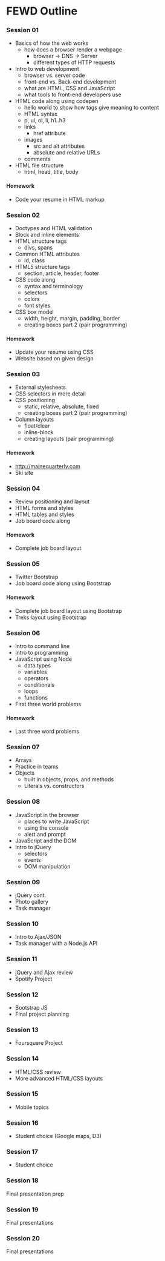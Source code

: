 FEWD Outline
============

### Session 01

- Basics of how the web works
	- how does a browser render a webpage
        - browser -> DNS -> Server
        - different types of HTTP requests
- Intro to web development
    - browser vs. server code
    - front-end vs. Back-end development
    - what are HTML, CSS and JavaScript
    - what tools to front-end developers use
- HTML code along using codepen
    - hello world to show how tags give meaning to content
    - HTML syntax
    - p, ul, ol, li, h1..h3
    - links
        - href attribute
    - images
        - src and alt attributes
        - absolute and relative URLs
    - comments
- HTML file structure
    - html, head, title, body

#### Homework

- Code your resume in HTML markup

### Session 02

- Doctypes and HTML validation
- Block and inline elements
- HTML structure tags
    - divs, spans
- Common HTML attributes
    - id, class
- HTML5 structure tags
    - section, article, header, footer
- CSS code along
    - syntax and terminology
    - selectors
    - colors
    - font styles
- CSS box model
    - width, height, margin, padding, border
    - creating boxes part 2 (pair programming)

#### Homework

- Update your resume using CSS
- Website based on given design

### Session 03

- External stylesheets
- CSS selectors in more detail
- CSS positioning
    - static, relative, absolute, fixed
    - creating boxes part 2 (pair programming)
- Column layouts
    - float/clear
    - inline-block
    - creating layouts (pair programming)

#### Homework

- http://mainequarterly.com
- Ski site

### Session 04

- Review positioning and layout
- HTML forms and styles
- HTML tables and styles
- Job board code along

#### Homework

- Complete job board layout

### Session 05

- Twitter Bootstrap
- Job board code along using Bootstrap

#### Homework

- Complete job board layout using Bootstrap
- Treks layout using Bootstrap

### Session 06

- Intro to command line
- Intro to programming
- JavaScript using Node
    - data types
    - variables
    - operators
    - conditionals
    - loops
    - functions
- First three world problems

#### Homework

- Last three word problems

### Session 07

- Arrays
- Practice in teams
- Objects
    - built in objects, props, and methods
    - Literals vs. constructors

### Session 08

- JavaScript in the browser
    - places to write JavaScript
    - using the console
    - alert and prompt
- JavaScript and the DOM
- Intro to jQuery
    - selectors
    - events
    - DOM manipulation

### Session 09

- jQuery cont.
- Photo gallery
- Task manager

### Session 10

- Intro to Ajax/JSON
- Task manager with a Node.js API

### Session 11

- jQuery and Ajax review
- Spotify Project

### Session 12

- Bootstrap JS
- Final project planning

### Session 13

- Foursquare Project

### Session 14

- HTML/CSS review
- More advanced HTML/CSS layouts

### Session 15

- Mobile topics

### Session 16

- Student choice (Google maps, D3)

### Session 17

- Student choice

### Session 18

Final presentation prep

### Session 19

Final presentations

### Session 20

Final presentations